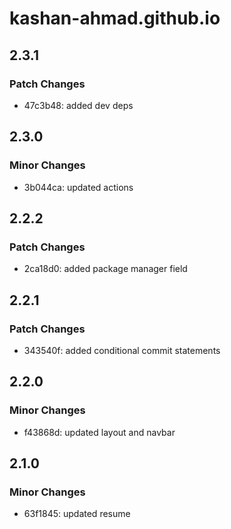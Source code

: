 # kashan-ahmad.github.io

## 2.3.1

### Patch Changes

- 47c3b48: added dev deps

## 2.3.0

### Minor Changes

- 3b044ca: updated actions

## 2.2.2

### Patch Changes

- 2ca18d0: added package manager field

## 2.2.1

### Patch Changes

- 343540f: added conditional commit statements

## 2.2.0

### Minor Changes

- f43868d: updated layout and navbar

## 2.1.0

### Minor Changes

- 63f1845: updated resume
